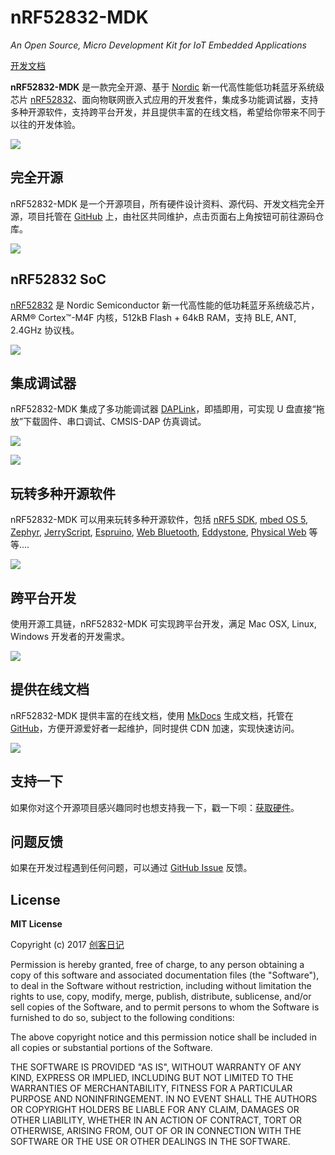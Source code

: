 # nRF52832-MDK 

*An Open Source, Micro Development Kit for IoT Embedded Applications*

[开发文档](https://wiki.makerdiary.co/nrf52832-mdk)

**nRF52832-MDK** 是一款完全开源、基于 [Nordic](http://www.nordicsemi.com/eng) 新一代高性能低功耗蓝牙系统级芯片 [nRF52832](http://www.nordicsemi.com/eng/Products/Bluetooth-low-energy/nRF52832)、面向物联网嵌入式应用的开发套件，集成多功能调试器，支持多种开源软件，支持跨平台开发，并且提供丰富的在线文档，希望给你带来不同于以往的开发体验。

![](https://img.makerdiary.co/wiki/nrf52832mdk/nrf52832-mdk-boardbox.jpg)

## 完全开源

nRF52832-MDK 是一个开源项目，所有硬件设计资料、源代码、开发文档完全开源，项目托管在 [GitHub](https://github.com/makerdiary/nrf52832-mdk) 上，由社区共同维护，点击页面右上角按钮可前往源码仓库。

![](https://img.makerdiary.co/wiki/nrf52832mdk/nrf52832-mdk-oshw-1280x976.png)

## nRF52832 SoC

[nRF52832](http://www.nordicsemi.com/eng/Products/Bluetooth-low-energy/nRF52832) 是 Nordic Semiconductor 新一代高性能的低功耗蓝牙系统级芯片，ARM® Cortex™-M4F 内核，512kB Flash + 64kB RAM，支持 BLE, ANT, 2.4GHz 协议栈。

![](https://img.makerdiary.co/wiki/nrf52832mdk/nrf52832-chip.png)

## 集成调试器

nRF52832-MDK 集成了多功能调试器 [DAPLink](https://github.com/mbedmicro/DAPLink/)，即插即用，可实现 U 盘直接“拖放”下载固件、串口调试、CMSIS-DAP 仿真调试。

![](https://img.makerdiary.co/wiki/nrf52832mdk/cp-hex-to-daplink.png)

![](https://img.makerdiary.co/wiki/nrf52832mdk/daplink-block.png)

## 玩转多种开源软件

nRF52832-MDK 可以用来玩转多种开源软件，包括 [nRF5 SDK](https://www.nordicsemi.com/eng/Products/Bluetooth-low-energy/nRF5-SDK), [mbed OS 5](https://developer.mbed.org/), [Zephyr](https://www.zephyrproject.org/), [JerryScript](http://jerryscript.net/), [Espruino](http://www.espruino.com/), [Web Bluetooth](https://webbluetoothcg.github.io/web-bluetooth/), [Eddystone](https://github.com/google/eddystone), [Physical Web](https://google.github.io/physical-web/) 等等....

![](https://img.makerdiary.co/wiki/nrf52832mdk/nrf52832-mdk-multisw.png)

## 跨平台开发

使用开源工具链，nRF52832-MDK 可实现跨平台开发，满足 Mac OSX, Linux, Windows 开发者的开发需求。

![](https://img.makerdiary.co/wiki/nrf52832mdk/multi-platform.png)

## 提供在线文档

nRF52832-MDK 提供丰富的在线文档，使用 [MkDocs](http://www.mkdocs.org/) 生成文档，托管在 [GitHub](https://github.com/makerdiary/nrf52832-mdk/)，方便开源爱好者一起维护，同时提供 CDN 加速，实现快速访问。

![](https://img.makerdiary.co/wiki/nrf52832mdk/nrf52832-mdk-online-docs-available.png)

## 支持一下

如果你对这个开源项目感兴趣同时也想支持我一下，戳一下呗：[获取硬件](https://h5.youzan.com/v2/goods/1y40hlmc51wro?showsku=true)。

## 问题反馈

如果在开发过程遇到任何问题，可以通过 [GitHub Issue](https://github.com/makerdiary/nrf52832-mdk/issues) 反馈。

## License

**MIT License**

Copyright (c) 2017 [创客日记](https://makerdiary.co)

Permission is hereby granted, free of charge, to any person obtaining a copy
of this software and associated documentation files (the "Software"), to deal
in the Software without restriction, including without limitation the rights
to use, copy, modify, merge, publish, distribute, sublicense, and/or sell
copies of the Software, and to permit persons to whom the Software is
furnished to do so, subject to the following conditions:

The above copyright notice and this permission notice shall be included in all
copies or substantial portions of the Software.

THE SOFTWARE IS PROVIDED "AS IS", WITHOUT WARRANTY OF ANY KIND, EXPRESS OR
IMPLIED, INCLUDING BUT NOT LIMITED TO THE WARRANTIES OF MERCHANTABILITY,
FITNESS FOR A PARTICULAR PURPOSE AND NONINFRINGEMENT. IN NO EVENT SHALL THE
AUTHORS OR COPYRIGHT HOLDERS BE LIABLE FOR ANY CLAIM, DAMAGES OR OTHER
LIABILITY, WHETHER IN AN ACTION OF CONTRACT, TORT OR OTHERWISE, ARISING FROM,
OUT OF OR IN CONNECTION WITH THE SOFTWARE OR THE USE OR OTHER DEALINGS IN THE
SOFTWARE.
